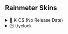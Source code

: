 ## Rainmeter Skins
<details>
  <summary>📌 K-OS (No Release Date)</summary>
  
  &nbsp;
  <a href="https://github.com/KazukiGames">
    <img src="https://img.shields.io/badge/private repo-red?style=for-the-badge"/></a>
  <a href="https://github.com/KazukiGames/K-OS/releases">
    <img src="https://img.shields.io/github/release/KazukiGames/K-OS?style=for-the-badge&logo=github&color=2d780b&logoColor=D9E0EE"/></a>
</details>

<details>
  <summary>🕑 ttyclock</summary>
  
  &nbsp;
  <a href="https://github.com/KazukiGames/ttyclock-for-rainmeter/releases/download/v1.2.2/Clock-for-Rainmeter.1.2.2.rmskin">
    <img src="https://img.shields.io/badge/download skin-2d780b?style=for-the-badge&logo=rainmeter&color=2d780b&logoColor=D9E0EE"/></a>
  <a href="https://github.com/KazukiGames/ttyclock-for-rainmeter/releases">
    <img src="https://img.shields.io/github/release/KazukiGames/ttyclock-for-rainmeter?style=for-the-badge&logo=github&color=2d780b&logoColor=D9E0EE"/></a>
</details>

